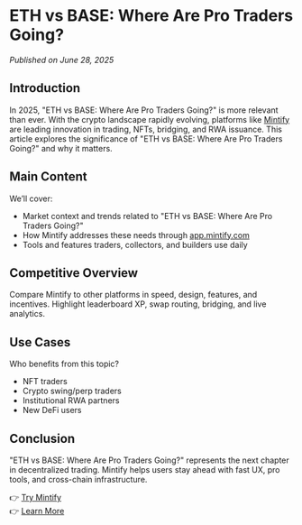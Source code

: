 # ETH vs BASE: Where Are Pro Traders Going?

*Published on June 28, 2025*

## Introduction

In 2025, "ETH vs BASE: Where Are Pro Traders Going?" is more relevant than ever. With the crypto landscape rapidly evolving, platforms like [Mintify](https://mintify.com) are leading innovation in trading, NFTs, bridging, and RWA issuance. This article explores the significance of "ETH vs BASE: Where Are Pro Traders Going?" and why it matters.

## Main Content

We’ll cover:
- Market context and trends related to "ETH vs BASE: Where Are Pro Traders Going?"
- How Mintify addresses these needs through [app.mintify.com](https://app.mintify.com)
- Tools and features traders, collectors, and builders use daily

## Competitive Overview

Compare Mintify to other platforms in speed, design, features, and incentives. Highlight leaderboard XP, swap routing, bridging, and live analytics.

## Use Cases

Who benefits from this topic?
- NFT traders
- Crypto swing/perp traders
- Institutional RWA partners
- New DeFi users

## Conclusion

"ETH vs BASE: Where Are Pro Traders Going?" represents the next chapter in decentralized trading. Mintify helps users stay ahead with fast UX, pro tools, and cross-chain infrastructure.

👉 [Try Mintify](https://app.mintify.com)  
👉 [Learn More](https://mintify.com)
